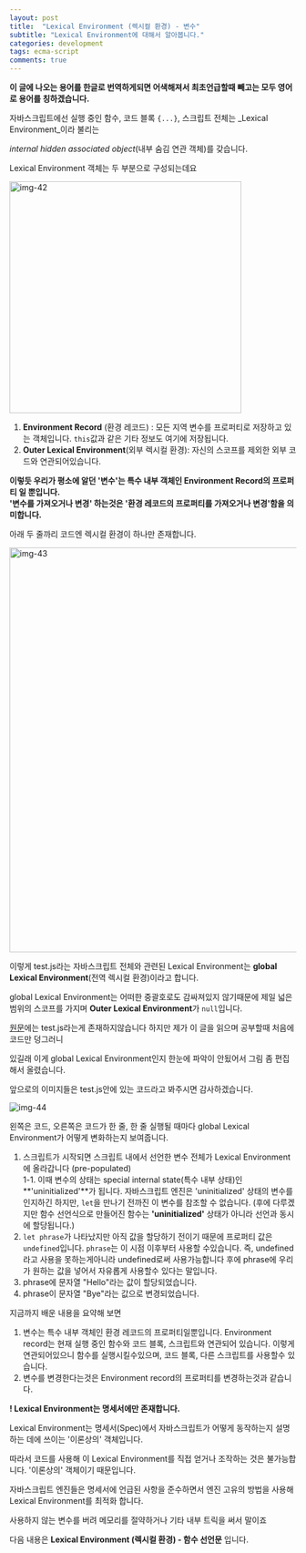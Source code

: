 ```yaml
---
layout: post
title:  "Lexical Environment (렉시컬 환경) - 변수"
subtitle: "Lexical Environment에 대해서 알아봅니다."
categories: development
tags: ecma-script
comments: true
---
```


**이 글에 나오는 용어를 한글로 번역하게되면 어색해져서 최초언급할때 빼고는 모두 영어로 용어를 칭하겠습니다.**

자바스크립트에선 실행 중인 함수, 코드 블록 `{...}`, 스크립트 전체는 \_Lexical Environment\_이라 불리는

_internal hidden associated object_(내부 숨김 연관 객체)를 갖습니다.

Lexical Environment 객체는 두 부분으로 구성되는데요

<img width="407" alt="img-42" src="https://user-images.githubusercontent.com/44861205/124297251-d7ad4900-db95-11eb-98f1-3498405bc610.png">

1.  **Environment Record** (환경 레코드) : 모든 지역 변수를 프로퍼티로 저장하고 있는 객체입니다. `this`값과 같은 기타 정보도 여기에 저장됩니다.
2.  **Outer Lexical Environment**(외부 렉시컬 환경): 자신의 스코프를 제외한 외부 코드와 연관되어있습니다.

**이렇듯 우리가 평소에 알던 '변수'는 특수 내부 객체인 Environment Record의 프로퍼티 일 뿐입니다.**  
**'변수를 가져오거나 변경' 하는것은 '환경 레코드의 프로퍼티를 가져오거나 변경'함을 의미합니다.**

아래 두 줄까리 코드엔 렉시컬 환경이 하나만 존재합니다.

<img width="711" alt="img-43" src="https://user-images.githubusercontent.com/44861205/124297254-d9770c80-db95-11eb-9101-6af254903f20.png">

이렇게 test.js라는 자바스크립트 전체와 관련된 Lexical Environment는 **global Lexical Environment**(전역 렉시컬 환경)이라고 합니다.

global Lexical Environment는 어떠한 중괄호로도 감싸져있지 않기때문에 제일 넓은 범위의 스코프를 가지며 **Outer Lexical Environment**가 `null`입니다.

[원문](https://ko.javascript.info/closure)에는 test.js라는게 존재하지않습니다 하지만 제가 이 글을 읽으며 공부할때 처음에 코드만 덩그러니

있길래 이게 global Lexical Environment인지 한눈에 파악이 안됬어서 그림 좀 편집해서 올렸습니다.

앞으로의 이미지들은 test.js안에 있는 코드라고 봐주시면 감사하겠습니다.

![img-44](https://user-images.githubusercontent.com/44861205/124297257-da0fa300-db95-11eb-9007-683c7a342501.png)

왼쪽은 코드, 오른쪽은 코드가 한 줄, 한 줄 실행될 때마다 global Lexical Environment가 어떻게 변화하는지 보여줍니다.

1.  스크립트가 시작되면 스크립트 내에서 선언한 변수 전체가 Lexical Environment에 올라갑니다 (pre-populated)  
    1-1. 이때 변수의 상태는 special internal state(특수 내부 상태)인 **'uninitialized'**가 됩니다. 자바스크립트 엔진은 'uninitialized' 상태의 변수를 인지하긴 하지만, `let`을 만나기 전까진 이 변수를 참조할 수 없습니다. (후에 다루겠지만 함수 선언식으로 만들어진 함수는 **'uninitialized'** 상태가 아니라 선언과 동시에 할당됩니다.)
2.  `let phrase`가 나타났지만 아직 값을 할당하기 전이기 때문에 프로퍼티 값은 `undefined`입니다. `phrase`는 이 시점 이후부터 사용할 수있습니다. 즉, undefined라고 사용을 못하는게아니라 undefined로써 사용가능합니다 후에 phrase에 우리가 원하는 값을 넣어서 자유롭게 사용할수 있다는 말입니다.
3.  phrase에 문자열 "Hello"라는 값이 할당되었습니다.
4.  phrase이 문자열 "Bye"라는 값으로 변경되었습니다.

지금까지 배운 내용을 요약해 보면

1.  변수는 특수 내부 객체인 환경 레코드의 프로퍼티일뿐입니다. Environment record는 현재 실행 중인 함수와 코드 블록, 스크립트와 연관되어 있습니다. 이렇게 연관되어있으니 함수를 실행시킬수있으며, 코드 블록, 다른 스크립트를 사용할수 있습니다.
2.  변수를 변경한다는것은 Environment record의 프로퍼티를 변경하는것과 같습니다.

**! Lexical Environment는 명세서에만 존재합니다.**

Lexical Environment는 명세서(Spec)에서 자바스크립트가 어떻게 동작하는지 설명하는 데에 쓰이는 '이론상의' 객체입니다.

따라서 코드를 사용해 이 Lexical Environment를 직접 얻거나 조작하는 것은 불가능합니다. '이론상의' 객체이기 때문입니다.

자바스크립트 엔진들은 명세서에 언급된 사항을 준수하면서 엔진 고유의 방법을 사용해 Lexical Environment를 최적화 합니다.

사용하지 않는 변수를 버려 메모리를 절약하거나 기타 내부 트릭을 써서 말이죠

다음 내용은 **Lexical Environment (렉시컬 환경) - 함수 선언문** 입니다.